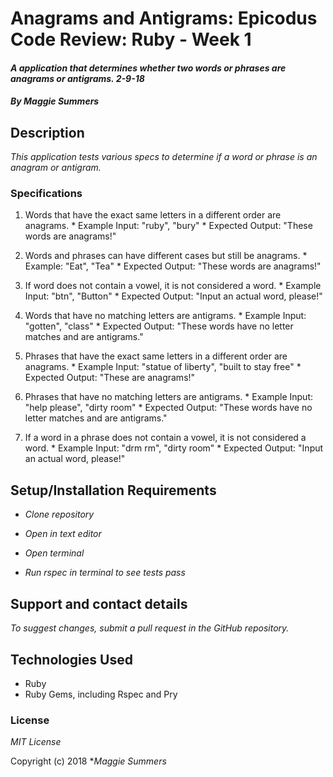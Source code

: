 # Anagrams and Antigrams: Epicodus Code Review: Ruby - Week 1

#### _A application that determines whether two words or phrases are anagrams or antigrams. 2-9-18_

#### _By Maggie Summers_

## Description

_This application tests various specs to determine if a word or phrase is an anagram or antigram._

### Specifications
  1. Words that have the exact same letters in a different order are anagrams.
    * Example Input: "ruby", "bury"
    * Expected Output: "These words are anagrams!"

  2. Words and phrases can have different cases but still be anagrams.
    * Example: "Eat", "Tea"
    * Expected Output: "These words are anagrams!"

  3. If word does not contain a vowel, it is not considered a word.
    * Example Input: "btn", "Button"
    * Expected Output: "Input an actual word, please!"

  4. Words that have no matching letters are antigrams.
    * Example Input: "gotten", "class"
    * Expected Output: "These words have no letter matches and are antigrams."

  5. Phrases that have the exact same letters in a different order are anagrams.
    * Example Input: "statue of liberty", "built to stay free"
    * Expected Output: "These are anagrams!"

  6. Phrases that have no matching letters are antigrams.
    * Example Input: "help please", "dirty room"
    * Expected Output: "These words have no letter matches and are antigrams."

  7. If a word in a phrase does not contain a vowel, it is not considered a word.
    * Example Input: "drm rm", "dirty room"
    * Expected Output: "Input an actual word, please!"

## Setup/Installation Requirements

* _Clone repository_

* _Open in text editor_

* _Open terminal_

* _Run rspec in terminal to see tests pass_

## Support and contact details

_To suggest changes, submit a pull request in the GitHub repository._

## Technologies Used

* Ruby
* Ruby Gems, including Rspec and Pry

### License

*MIT License*

Copyright (c) 2018 **_Maggie Summers_*
